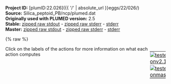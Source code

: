 **Project ID:** [plumID:22.026]({{ '/' | absolute_url }}eggs/22/026/)  
**Source:** Silica_peptoid_PB/ncp/plumed.dat  
**Originally used with PLUMED version:** 2.5  
**Stable:** [zipped raw stdout](plumed.dat.plumed.stdout.txt.zip) - [zipped raw stderr](plumed.dat.plumed.stderr.txt.zip) - [stderr](plumed.dat.plumed.stderr)  
**Master:** [zipped raw stdout](plumed.dat.plumed_master.stdout.txt.zip) - [zipped raw stderr](plumed.dat.plumed_master.stderr.txt.zip) - [stderr](plumed.dat.plumed_master.stderr)  

{% raw %}
<div style="width: 100%; float:left">
<div style="width: 90%; float:left" id="value_details_data/Silica_peptoid_PB/ncp/plumed.dat"> Click on the labels of the actions for more information on what each action computes </div>
<div style="width: 10%; float:left"><table><tr><td style="padding:1px"><a href="plumed.dat.plumed.stderr"><img src="https://img.shields.io/badge/v2.10-passing-green.svg" alt="tested onv2.10" /></a></td></tr><tr><td style="padding:1px"><a href="plumed.dat.plumed_master.stderr"><img src="https://img.shields.io/badge/master-passing-green.svg" alt="tested onmaster" /></a></td></tr></table></div></div>
<pre style="width=97%;">
<span class="plumedtooltip" style="color:green">MOLINFO<span class="right">This command is used to provide information on the molecules that are present in your system. <a href="https://www.plumed.org/doc-master/user-doc/html/_m_o_l_i_n_f_o.html" style="color:green">More details</a><i></i></span></span> <span class="plumedtooltip">MOLTYPE<span class="right"> what kind of molecule is contained in the pdb file - usually not needed since protein/RNA/DNA are compatible<i></i></span></span>=protein <span class="plumedtooltip">STRUCTURE<span class="right">a file in pdb format containing a reference structure<i></i></span></span>=Ncp6.pdb


<span style="display:none;" id="data/Silica_peptoid_PB/ncp/plumed.dat">The MOLINFO action with label <b></b> calculates something</span><b name="data/Silica_peptoid_PB/ncp/plumed.datbb" onclick='showPath("data/Silica_peptoid_PB/ncp/plumed.dat","data/Silica_peptoid_PB/ncp/plumed.datbb","data/Silica_peptoid_PB/ncp/plumed.datbb","violet")'>bb</b><span style="display:none;" id="data/Silica_peptoid_PB/ncp/plumed.datbb">The COM action with label <b>bb</b> calculates the following quantities:<table  align="center" frame="void" width="95%" cellpadding="5%"><tr><td width="5%"><b> Quantity </b>  </td><td width="5%"><b> Type </b>  </td><td><b> Description </b> </td></tr><tr><td width="5%">bb</td><td width="5%"><font color="violet">atoms</font></td><td>virtual atom calculated by COM action</td></tr></table></span>: <span class="plumedtooltip" style="color:green">COM<span class="right">Calculate the center of mass for a group of atoms. <a href="https://www.plumed.org/doc-master/user-doc/html/_c_o_m.html" style="color:green">More details</a><i></i></span></span> <span class="plumedtooltip">ATOMS<span class="right">the list of atoms which are involved the virtual atom's definition<i></i></span></span>=2929,2930,2933,2934,2952,2953,2954,2955,2956,2957,2958,2959,2962,2963,2981,2982,2985,2986,3004,3005,3008,3009,3027,3028,3031,3032,3050,3051,3054,3055,3073,3074,3075

<b name="data/Silica_peptoid_PB/ncp/plumed.datU1" onclick='showPath("data/Silica_peptoid_PB/ncp/plumed.dat","data/Silica_peptoid_PB/ncp/plumed.datU1","data/Silica_peptoid_PB/ncp/plumed.datU1","violet")'>U1</b><span style="display:none;" id="data/Silica_peptoid_PB/ncp/plumed.datU1">The COM action with label <b>U1</b> calculates the following quantities:<table  align="center" frame="void" width="95%" cellpadding="5%"><tr><td width="5%"><b> Quantity </b>  </td><td width="5%"><b> Type </b>  </td><td><b> Description </b> </td></tr><tr><td width="5%">U1</td><td width="5%"><font color="violet">atoms</font></td><td>virtual atom calculated by COM action</td></tr></table></span>: <span class="plumedtooltip" style="color:green">COM<span class="right">Calculate the center of mass for a group of atoms. <a href="https://www.plumed.org/doc-master/user-doc/html/_c_o_m.html" style="color:green">More details</a><i></i></span></span> <span class="plumedtooltip">ATOMS<span class="right">the list of atoms which are involved the virtual atom's definition<i></i></span></span>=2935-2951
<b name="data/Silica_peptoid_PB/ncp/plumed.datU2" onclick='showPath("data/Silica_peptoid_PB/ncp/plumed.dat","data/Silica_peptoid_PB/ncp/plumed.datU2","data/Silica_peptoid_PB/ncp/plumed.datU2","violet")'>U2</b><span style="display:none;" id="data/Silica_peptoid_PB/ncp/plumed.datU2">The COM action with label <b>U2</b> calculates the following quantities:<table  align="center" frame="void" width="95%" cellpadding="5%"><tr><td width="5%"><b> Quantity </b>  </td><td width="5%"><b> Type </b>  </td><td><b> Description </b> </td></tr><tr><td width="5%">U2</td><td width="5%"><font color="violet">atoms</font></td><td>virtual atom calculated by COM action</td></tr></table></span>: <span class="plumedtooltip" style="color:green">COM<span class="right">Calculate the center of mass for a group of atoms. <a href="https://www.plumed.org/doc-master/user-doc/html/_c_o_m.html" style="color:green">More details</a><i></i></span></span> <span class="plumedtooltip">ATOMS<span class="right">the list of atoms which are involved the virtual atom's definition<i></i></span></span>=2964-2980
<b name="data/Silica_peptoid_PB/ncp/plumed.datU3" onclick='showPath("data/Silica_peptoid_PB/ncp/plumed.dat","data/Silica_peptoid_PB/ncp/plumed.datU3","data/Silica_peptoid_PB/ncp/plumed.datU3","violet")'>U3</b><span style="display:none;" id="data/Silica_peptoid_PB/ncp/plumed.datU3">The COM action with label <b>U3</b> calculates the following quantities:<table  align="center" frame="void" width="95%" cellpadding="5%"><tr><td width="5%"><b> Quantity </b>  </td><td width="5%"><b> Type </b>  </td><td><b> Description </b> </td></tr><tr><td width="5%">U3</td><td width="5%"><font color="violet">atoms</font></td><td>virtual atom calculated by COM action</td></tr></table></span>: <span class="plumedtooltip" style="color:green">COM<span class="right">Calculate the center of mass for a group of atoms. <a href="https://www.plumed.org/doc-master/user-doc/html/_c_o_m.html" style="color:green">More details</a><i></i></span></span> <span class="plumedtooltip">ATOMS<span class="right">the list of atoms which are involved the virtual atom's definition<i></i></span></span>=2987-3003
<b name="data/Silica_peptoid_PB/ncp/plumed.datU4" onclick='showPath("data/Silica_peptoid_PB/ncp/plumed.dat","data/Silica_peptoid_PB/ncp/plumed.datU4","data/Silica_peptoid_PB/ncp/plumed.datU4","violet")'>U4</b><span style="display:none;" id="data/Silica_peptoid_PB/ncp/plumed.datU4">The COM action with label <b>U4</b> calculates the following quantities:<table  align="center" frame="void" width="95%" cellpadding="5%"><tr><td width="5%"><b> Quantity </b>  </td><td width="5%"><b> Type </b>  </td><td><b> Description </b> </td></tr><tr><td width="5%">U4</td><td width="5%"><font color="violet">atoms</font></td><td>virtual atom calculated by COM action</td></tr></table></span>: <span class="plumedtooltip" style="color:green">COM<span class="right">Calculate the center of mass for a group of atoms. <a href="https://www.plumed.org/doc-master/user-doc/html/_c_o_m.html" style="color:green">More details</a><i></i></span></span> <span class="plumedtooltip">ATOMS<span class="right">the list of atoms which are involved the virtual atom's definition<i></i></span></span>=3010-3026
<b name="data/Silica_peptoid_PB/ncp/plumed.datU5" onclick='showPath("data/Silica_peptoid_PB/ncp/plumed.dat","data/Silica_peptoid_PB/ncp/plumed.datU5","data/Silica_peptoid_PB/ncp/plumed.datU5","violet")'>U5</b><span style="display:none;" id="data/Silica_peptoid_PB/ncp/plumed.datU5">The COM action with label <b>U5</b> calculates the following quantities:<table  align="center" frame="void" width="95%" cellpadding="5%"><tr><td width="5%"><b> Quantity </b>  </td><td width="5%"><b> Type </b>  </td><td><b> Description </b> </td></tr><tr><td width="5%">U5</td><td width="5%"><font color="violet">atoms</font></td><td>virtual atom calculated by COM action</td></tr></table></span>: <span class="plumedtooltip" style="color:green">COM<span class="right">Calculate the center of mass for a group of atoms. <a href="https://www.plumed.org/doc-master/user-doc/html/_c_o_m.html" style="color:green">More details</a><i></i></span></span> <span class="plumedtooltip">ATOMS<span class="right">the list of atoms which are involved the virtual atom's definition<i></i></span></span>=3033-3049
<b name="data/Silica_peptoid_PB/ncp/plumed.datU6" onclick='showPath("data/Silica_peptoid_PB/ncp/plumed.dat","data/Silica_peptoid_PB/ncp/plumed.datU6","data/Silica_peptoid_PB/ncp/plumed.datU6","violet")'>U6</b><span style="display:none;" id="data/Silica_peptoid_PB/ncp/plumed.datU6">The COM action with label <b>U6</b> calculates the following quantities:<table  align="center" frame="void" width="95%" cellpadding="5%"><tr><td width="5%"><b> Quantity </b>  </td><td width="5%"><b> Type </b>  </td><td><b> Description </b> </td></tr><tr><td width="5%">U6</td><td width="5%"><font color="violet">atoms</font></td><td>virtual atom calculated by COM action</td></tr></table></span>: <span class="plumedtooltip" style="color:green">COM<span class="right">Calculate the center of mass for a group of atoms. <a href="https://www.plumed.org/doc-master/user-doc/html/_c_o_m.html" style="color:green">More details</a><i></i></span></span> <span class="plumedtooltip">ATOMS<span class="right">the list of atoms which are involved the virtual atom's definition<i></i></span></span>=3056-3072



<b name="data/Silica_peptoid_PB/ncp/plumed.datsurf" onclick='showPath("data/Silica_peptoid_PB/ncp/plumed.dat","data/Silica_peptoid_PB/ncp/plumed.datsurf","data/Silica_peptoid_PB/ncp/plumed.datsurf","violet")'>surf</b><span style="display:none;" id="data/Silica_peptoid_PB/ncp/plumed.datsurf">The COM action with label <b>surf</b> calculates the following quantities:<table  align="center" frame="void" width="95%" cellpadding="5%"><tr><td width="5%"><b> Quantity </b>  </td><td width="5%"><b> Type </b>  </td><td><b> Description </b> </td></tr><tr><td width="5%">surf</td><td width="5%"><font color="violet">atoms</font></td><td>virtual atom calculated by COM action</td></tr></table></span>: <span class="plumedtooltip" style="color:green">COM<span class="right">Calculate the center of mass for a group of atoms. <a href="https://www.plumed.org/doc-master/user-doc/html/_c_o_m.html" style="color:green">More details</a><i></i></span></span> <span class="plumedtooltip">ATOMS<span class="right">the list of atoms which are involved the virtual atom's definition<i></i></span></span>=78,177,385,439,459,497,570,601,634,637,640,643,644,648,653,660,662,684,709,734,795,898,1036,1041,1110,1184,1222,1295,1328,1365,1368,1371,1373,1376,1377,1382,1389,1412,1438,1521,1620,1759,1829,1883,1903,1941,2014,2042,2046,2079,2082,2085,2087,2089,2093,2098,2105,2106,2107,2128,2153,2156,2183,2244,2347,2490,2560,2614,2634,2672,2745,2778,2815,2818,2821,2823,2826,2827,2832,2838,2861,2886,2892,2908

<b name="data/Silica_peptoid_PB/ncp/plumed.datdbb" onclick='showPath("data/Silica_peptoid_PB/ncp/plumed.dat","data/Silica_peptoid_PB/ncp/plumed.datdbb","data/Silica_peptoid_PB/ncp/plumed.datdbb","black")'>dbb</b><span style="display:none;" id="data/Silica_peptoid_PB/ncp/plumed.datdbb">The DISTANCE action with label <b>dbb</b> calculates the following quantities:<table  align="center" frame="void" width="95%" cellpadding="5%"><tr><td width="5%"><b> Quantity </b>  </td><td width="5%"><b> Type </b>  </td><td><b> Description </b> </td></tr><tr><td width="5%">dbb.x</td><td width="5%"><font color="black">scalar</font></td><td>the x-component of the vector connecting the two atoms</td></tr><tr><td width="5%">dbb.y</td><td width="5%"><font color="black">scalar</font></td><td>the y-component of the vector connecting the two atoms</td></tr><tr><td width="5%">dbb.z</td><td width="5%"><font color="black">scalar</font></td><td>the z-component of the vector connecting the two atoms</td></tr></table></span>:  <span class="plumedtooltip" style="color:green">DISTANCE<span class="right">Calculate the distance between a pair of atoms. <a href="https://www.plumed.org/doc-master/user-doc/html/_d_i_s_t_a_n_c_e.html" style="color:green">More details</a><i></i></span></span> <span class="plumedtooltip">ATOMS<span class="right">the pair of atom that we are calculating the distance between<i></i></span></span>=<b name="data/Silica_peptoid_PB/ncp/plumed.datsurf">surf</b>,<b name="data/Silica_peptoid_PB/ncp/plumed.datbb">bb</b> <span class="plumedtooltip">COMPONENTS<span class="right"> calculate the x, y and z components of the distance separately and store them as label<i></i></span></span> <span class="plumedtooltip">NOPBC<span class="right"> ignore the periodic boundary conditions when calculating distances<i></i></span></span>
<b name="data/Silica_peptoid_PB/ncp/plumed.datdU1" onclick='showPath("data/Silica_peptoid_PB/ncp/plumed.dat","data/Silica_peptoid_PB/ncp/plumed.datdU1","data/Silica_peptoid_PB/ncp/plumed.datdU1","black")'>dU1</b><span style="display:none;" id="data/Silica_peptoid_PB/ncp/plumed.datdU1">The DISTANCE action with label <b>dU1</b> calculates the following quantities:<table  align="center" frame="void" width="95%" cellpadding="5%"><tr><td width="5%"><b> Quantity </b>  </td><td width="5%"><b> Type </b>  </td><td><b> Description </b> </td></tr><tr><td width="5%">dU1.x</td><td width="5%"><font color="black">scalar</font></td><td>the x-component of the vector connecting the two atoms</td></tr><tr><td width="5%">dU1.y</td><td width="5%"><font color="black">scalar</font></td><td>the y-component of the vector connecting the two atoms</td></tr><tr><td width="5%">dU1.z</td><td width="5%"><font color="black">scalar</font></td><td>the z-component of the vector connecting the two atoms</td></tr></table></span>:  <span class="plumedtooltip" style="color:green">DISTANCE<span class="right">Calculate the distance between a pair of atoms. <a href="https://www.plumed.org/doc-master/user-doc/html/_d_i_s_t_a_n_c_e.html" style="color:green">More details</a><i></i></span></span> <span class="plumedtooltip">ATOMS<span class="right">the pair of atom that we are calculating the distance between<i></i></span></span>=<b name="data/Silica_peptoid_PB/ncp/plumed.datsurf">surf</b>,<b name="data/Silica_peptoid_PB/ncp/plumed.datU1">U1</b> <span class="plumedtooltip">COMPONENTS<span class="right"> calculate the x, y and z components of the distance separately and store them as label<i></i></span></span> <span class="plumedtooltip">NOPBC<span class="right"> ignore the periodic boundary conditions when calculating distances<i></i></span></span>
<b name="data/Silica_peptoid_PB/ncp/plumed.datdU2" onclick='showPath("data/Silica_peptoid_PB/ncp/plumed.dat","data/Silica_peptoid_PB/ncp/plumed.datdU2","data/Silica_peptoid_PB/ncp/plumed.datdU2","black")'>dU2</b><span style="display:none;" id="data/Silica_peptoid_PB/ncp/plumed.datdU2">The DISTANCE action with label <b>dU2</b> calculates the following quantities:<table  align="center" frame="void" width="95%" cellpadding="5%"><tr><td width="5%"><b> Quantity </b>  </td><td width="5%"><b> Type </b>  </td><td><b> Description </b> </td></tr><tr><td width="5%">dU2.x</td><td width="5%"><font color="black">scalar</font></td><td>the x-component of the vector connecting the two atoms</td></tr><tr><td width="5%">dU2.y</td><td width="5%"><font color="black">scalar</font></td><td>the y-component of the vector connecting the two atoms</td></tr><tr><td width="5%">dU2.z</td><td width="5%"><font color="black">scalar</font></td><td>the z-component of the vector connecting the two atoms</td></tr></table></span>:  <span class="plumedtooltip" style="color:green">DISTANCE<span class="right">Calculate the distance between a pair of atoms. <a href="https://www.plumed.org/doc-master/user-doc/html/_d_i_s_t_a_n_c_e.html" style="color:green">More details</a><i></i></span></span> <span class="plumedtooltip">ATOMS<span class="right">the pair of atom that we are calculating the distance between<i></i></span></span>=<b name="data/Silica_peptoid_PB/ncp/plumed.datsurf">surf</b>,<b name="data/Silica_peptoid_PB/ncp/plumed.datU2">U2</b> <span class="plumedtooltip">COMPONENTS<span class="right"> calculate the x, y and z components of the distance separately and store them as label<i></i></span></span> <span class="plumedtooltip">NOPBC<span class="right"> ignore the periodic boundary conditions when calculating distances<i></i></span></span>
<b name="data/Silica_peptoid_PB/ncp/plumed.datdU3" onclick='showPath("data/Silica_peptoid_PB/ncp/plumed.dat","data/Silica_peptoid_PB/ncp/plumed.datdU3","data/Silica_peptoid_PB/ncp/plumed.datdU3","black")'>dU3</b><span style="display:none;" id="data/Silica_peptoid_PB/ncp/plumed.datdU3">The DISTANCE action with label <b>dU3</b> calculates the following quantities:<table  align="center" frame="void" width="95%" cellpadding="5%"><tr><td width="5%"><b> Quantity </b>  </td><td width="5%"><b> Type </b>  </td><td><b> Description </b> </td></tr><tr><td width="5%">dU3.x</td><td width="5%"><font color="black">scalar</font></td><td>the x-component of the vector connecting the two atoms</td></tr><tr><td width="5%">dU3.y</td><td width="5%"><font color="black">scalar</font></td><td>the y-component of the vector connecting the two atoms</td></tr><tr><td width="5%">dU3.z</td><td width="5%"><font color="black">scalar</font></td><td>the z-component of the vector connecting the two atoms</td></tr></table></span>:  <span class="plumedtooltip" style="color:green">DISTANCE<span class="right">Calculate the distance between a pair of atoms. <a href="https://www.plumed.org/doc-master/user-doc/html/_d_i_s_t_a_n_c_e.html" style="color:green">More details</a><i></i></span></span> <span class="plumedtooltip">ATOMS<span class="right">the pair of atom that we are calculating the distance between<i></i></span></span>=<b name="data/Silica_peptoid_PB/ncp/plumed.datsurf">surf</b>,<b name="data/Silica_peptoid_PB/ncp/plumed.datU3">U3</b> <span class="plumedtooltip">COMPONENTS<span class="right"> calculate the x, y and z components of the distance separately and store them as label<i></i></span></span> <span class="plumedtooltip">NOPBC<span class="right"> ignore the periodic boundary conditions when calculating distances<i></i></span></span>
<b name="data/Silica_peptoid_PB/ncp/plumed.datdU4" onclick='showPath("data/Silica_peptoid_PB/ncp/plumed.dat","data/Silica_peptoid_PB/ncp/plumed.datdU4","data/Silica_peptoid_PB/ncp/plumed.datdU4","black")'>dU4</b><span style="display:none;" id="data/Silica_peptoid_PB/ncp/plumed.datdU4">The DISTANCE action with label <b>dU4</b> calculates the following quantities:<table  align="center" frame="void" width="95%" cellpadding="5%"><tr><td width="5%"><b> Quantity </b>  </td><td width="5%"><b> Type </b>  </td><td><b> Description </b> </td></tr><tr><td width="5%">dU4.x</td><td width="5%"><font color="black">scalar</font></td><td>the x-component of the vector connecting the two atoms</td></tr><tr><td width="5%">dU4.y</td><td width="5%"><font color="black">scalar</font></td><td>the y-component of the vector connecting the two atoms</td></tr><tr><td width="5%">dU4.z</td><td width="5%"><font color="black">scalar</font></td><td>the z-component of the vector connecting the two atoms</td></tr></table></span>:  <span class="plumedtooltip" style="color:green">DISTANCE<span class="right">Calculate the distance between a pair of atoms. <a href="https://www.plumed.org/doc-master/user-doc/html/_d_i_s_t_a_n_c_e.html" style="color:green">More details</a><i></i></span></span> <span class="plumedtooltip">ATOMS<span class="right">the pair of atom that we are calculating the distance between<i></i></span></span>=<b name="data/Silica_peptoid_PB/ncp/plumed.datsurf">surf</b>,<b name="data/Silica_peptoid_PB/ncp/plumed.datU4">U4</b> <span class="plumedtooltip">COMPONENTS<span class="right"> calculate the x, y and z components of the distance separately and store them as label<i></i></span></span> <span class="plumedtooltip">NOPBC<span class="right"> ignore the periodic boundary conditions when calculating distances<i></i></span></span>
<b name="data/Silica_peptoid_PB/ncp/plumed.datdU5" onclick='showPath("data/Silica_peptoid_PB/ncp/plumed.dat","data/Silica_peptoid_PB/ncp/plumed.datdU5","data/Silica_peptoid_PB/ncp/plumed.datdU5","black")'>dU5</b><span style="display:none;" id="data/Silica_peptoid_PB/ncp/plumed.datdU5">The DISTANCE action with label <b>dU5</b> calculates the following quantities:<table  align="center" frame="void" width="95%" cellpadding="5%"><tr><td width="5%"><b> Quantity </b>  </td><td width="5%"><b> Type </b>  </td><td><b> Description </b> </td></tr><tr><td width="5%">dU5.x</td><td width="5%"><font color="black">scalar</font></td><td>the x-component of the vector connecting the two atoms</td></tr><tr><td width="5%">dU5.y</td><td width="5%"><font color="black">scalar</font></td><td>the y-component of the vector connecting the two atoms</td></tr><tr><td width="5%">dU5.z</td><td width="5%"><font color="black">scalar</font></td><td>the z-component of the vector connecting the two atoms</td></tr></table></span>:  <span class="plumedtooltip" style="color:green">DISTANCE<span class="right">Calculate the distance between a pair of atoms. <a href="https://www.plumed.org/doc-master/user-doc/html/_d_i_s_t_a_n_c_e.html" style="color:green">More details</a><i></i></span></span> <span class="plumedtooltip">ATOMS<span class="right">the pair of atom that we are calculating the distance between<i></i></span></span>=<b name="data/Silica_peptoid_PB/ncp/plumed.datsurf">surf</b>,<b name="data/Silica_peptoid_PB/ncp/plumed.datU5">U5</b> <span class="plumedtooltip">COMPONENTS<span class="right"> calculate the x, y and z components of the distance separately and store them as label<i></i></span></span> <span class="plumedtooltip">NOPBC<span class="right"> ignore the periodic boundary conditions when calculating distances<i></i></span></span>
<b name="data/Silica_peptoid_PB/ncp/plumed.datdU6" onclick='showPath("data/Silica_peptoid_PB/ncp/plumed.dat","data/Silica_peptoid_PB/ncp/plumed.datdU6","data/Silica_peptoid_PB/ncp/plumed.datdU6","black")'>dU6</b><span style="display:none;" id="data/Silica_peptoid_PB/ncp/plumed.datdU6">The DISTANCE action with label <b>dU6</b> calculates the following quantities:<table  align="center" frame="void" width="95%" cellpadding="5%"><tr><td width="5%"><b> Quantity </b>  </td><td width="5%"><b> Type </b>  </td><td><b> Description </b> </td></tr><tr><td width="5%">dU6.x</td><td width="5%"><font color="black">scalar</font></td><td>the x-component of the vector connecting the two atoms</td></tr><tr><td width="5%">dU6.y</td><td width="5%"><font color="black">scalar</font></td><td>the y-component of the vector connecting the two atoms</td></tr><tr><td width="5%">dU6.z</td><td width="5%"><font color="black">scalar</font></td><td>the z-component of the vector connecting the two atoms</td></tr></table></span>:  <span class="plumedtooltip" style="color:green">DISTANCE<span class="right">Calculate the distance between a pair of atoms. <a href="https://www.plumed.org/doc-master/user-doc/html/_d_i_s_t_a_n_c_e.html" style="color:green">More details</a><i></i></span></span> <span class="plumedtooltip">ATOMS<span class="right">the pair of atom that we are calculating the distance between<i></i></span></span>=<b name="data/Silica_peptoid_PB/ncp/plumed.datsurf">surf</b>,<b name="data/Silica_peptoid_PB/ncp/plumed.datU6">U6</b> <span class="plumedtooltip">COMPONENTS<span class="right"> calculate the x, y and z components of the distance separately and store them as label<i></i></span></span> <span class="plumedtooltip">NOPBC<span class="right"> ignore the periodic boundary conditions when calculating distances<i></i></span></span>

<br/><span class="plumedtooltip" style="color:green">UPPER_WALLS<span class="right">Defines a wall for the value of one or more collective variables, <a href="https://www.plumed.org/doc-master/user-doc/html/_u_p_p_e_r__w_a_l_l_s.html" style="color:green">More details</a><i></i></span></span> <span class="plumedtooltip">ARG<span class="right">the arguments on which the bias is acting<i></i></span></span>=<b name="data/Silica_peptoid_PB/ncp/plumed.datdbb">dbb.z</b> <span class="plumedtooltip">AT<span class="right">the positions of the wall<i></i></span></span>=4.5 <span class="plumedtooltip">KAPPA<span class="right">the force constant for the wall<i></i></span></span>=1000000 <span class="plumedtooltip">LABEL<span class="right">a label for the action so that its output can be referenced in the input to other actions<i></i></span></span>=<b name="data/Silica_peptoid_PB/ncp/plumed.datuwall_bb" onclick='showPath("data/Silica_peptoid_PB/ncp/plumed.dat","data/Silica_peptoid_PB/ncp/plumed.datuwall_bb","data/Silica_peptoid_PB/ncp/plumed.datuwall_bb","black")'>uwall_bb</b><span style="display:none;" id="data/Silica_peptoid_PB/ncp/plumed.datuwall_bb">The UPPER_WALLS action with label <b>uwall_bb</b> calculates the following quantities:<table  align="center" frame="void" width="95%" cellpadding="5%"><tr><td width="5%"><b> Quantity </b>  </td><td width="5%"><b> Type </b>  </td><td><b> Description </b> </td></tr><tr><td width="5%">uwall_bb.bias</td><td width="5%"><font color="black">scalar</font></td><td>the instantaneous value of the bias potential</td></tr><tr><td width="5%">uwall_bb.force2</td><td width="5%"><font color="black">scalar</font></td><td>the instantaneous value of the squared force due to this bias potential</td></tr></table></span>
<span class="plumedtooltip" style="color:green">UPPER_WALLS<span class="right">Defines a wall for the value of one or more collective variables, <a href="https://www.plumed.org/doc-master/user-doc/html/_u_p_p_e_r__w_a_l_l_s.html" style="color:green">More details</a><i></i></span></span> <span class="plumedtooltip">ARG<span class="right">the arguments on which the bias is acting<i></i></span></span>=<b name="data/Silica_peptoid_PB/ncp/plumed.datdU1">dU1.z</b> <span class="plumedtooltip">AT<span class="right">the positions of the wall<i></i></span></span>=4.5 <span class="plumedtooltip">KAPPA<span class="right">the force constant for the wall<i></i></span></span>=1000000 <span class="plumedtooltip">LABEL<span class="right">a label for the action so that its output can be referenced in the input to other actions<i></i></span></span>=<b name="data/Silica_peptoid_PB/ncp/plumed.datuwall_U1" onclick='showPath("data/Silica_peptoid_PB/ncp/plumed.dat","data/Silica_peptoid_PB/ncp/plumed.datuwall_U1","data/Silica_peptoid_PB/ncp/plumed.datuwall_U1","black")'>uwall_U1</b><span style="display:none;" id="data/Silica_peptoid_PB/ncp/plumed.datuwall_U1">The UPPER_WALLS action with label <b>uwall_U1</b> calculates the following quantities:<table  align="center" frame="void" width="95%" cellpadding="5%"><tr><td width="5%"><b> Quantity </b>  </td><td width="5%"><b> Type </b>  </td><td><b> Description </b> </td></tr><tr><td width="5%">uwall_U1.bias</td><td width="5%"><font color="black">scalar</font></td><td>the instantaneous value of the bias potential</td></tr><tr><td width="5%">uwall_U1.force2</td><td width="5%"><font color="black">scalar</font></td><td>the instantaneous value of the squared force due to this bias potential</td></tr></table></span>
<span class="plumedtooltip" style="color:green">UPPER_WALLS<span class="right">Defines a wall for the value of one or more collective variables, <a href="https://www.plumed.org/doc-master/user-doc/html/_u_p_p_e_r__w_a_l_l_s.html" style="color:green">More details</a><i></i></span></span> <span class="plumedtooltip">ARG<span class="right">the arguments on which the bias is acting<i></i></span></span>=<b name="data/Silica_peptoid_PB/ncp/plumed.datdU2">dU2.z</b> <span class="plumedtooltip">AT<span class="right">the positions of the wall<i></i></span></span>=4.5 <span class="plumedtooltip">KAPPA<span class="right">the force constant for the wall<i></i></span></span>=1000000 <span class="plumedtooltip">LABEL<span class="right">a label for the action so that its output can be referenced in the input to other actions<i></i></span></span>=<b name="data/Silica_peptoid_PB/ncp/plumed.datuwall_U2" onclick='showPath("data/Silica_peptoid_PB/ncp/plumed.dat","data/Silica_peptoid_PB/ncp/plumed.datuwall_U2","data/Silica_peptoid_PB/ncp/plumed.datuwall_U2","black")'>uwall_U2</b><span style="display:none;" id="data/Silica_peptoid_PB/ncp/plumed.datuwall_U2">The UPPER_WALLS action with label <b>uwall_U2</b> calculates the following quantities:<table  align="center" frame="void" width="95%" cellpadding="5%"><tr><td width="5%"><b> Quantity </b>  </td><td width="5%"><b> Type </b>  </td><td><b> Description </b> </td></tr><tr><td width="5%">uwall_U2.bias</td><td width="5%"><font color="black">scalar</font></td><td>the instantaneous value of the bias potential</td></tr><tr><td width="5%">uwall_U2.force2</td><td width="5%"><font color="black">scalar</font></td><td>the instantaneous value of the squared force due to this bias potential</td></tr></table></span>
<span class="plumedtooltip" style="color:green">UPPER_WALLS<span class="right">Defines a wall for the value of one or more collective variables, <a href="https://www.plumed.org/doc-master/user-doc/html/_u_p_p_e_r__w_a_l_l_s.html" style="color:green">More details</a><i></i></span></span> <span class="plumedtooltip">ARG<span class="right">the arguments on which the bias is acting<i></i></span></span>=<b name="data/Silica_peptoid_PB/ncp/plumed.datdU3">dU3.z</b> <span class="plumedtooltip">AT<span class="right">the positions of the wall<i></i></span></span>=4.5 <span class="plumedtooltip">KAPPA<span class="right">the force constant for the wall<i></i></span></span>=1000000 <span class="plumedtooltip">LABEL<span class="right">a label for the action so that its output can be referenced in the input to other actions<i></i></span></span>=<b name="data/Silica_peptoid_PB/ncp/plumed.datuwall_U3" onclick='showPath("data/Silica_peptoid_PB/ncp/plumed.dat","data/Silica_peptoid_PB/ncp/plumed.datuwall_U3","data/Silica_peptoid_PB/ncp/plumed.datuwall_U3","black")'>uwall_U3</b><span style="display:none;" id="data/Silica_peptoid_PB/ncp/plumed.datuwall_U3">The UPPER_WALLS action with label <b>uwall_U3</b> calculates the following quantities:<table  align="center" frame="void" width="95%" cellpadding="5%"><tr><td width="5%"><b> Quantity </b>  </td><td width="5%"><b> Type </b>  </td><td><b> Description </b> </td></tr><tr><td width="5%">uwall_U3.bias</td><td width="5%"><font color="black">scalar</font></td><td>the instantaneous value of the bias potential</td></tr><tr><td width="5%">uwall_U3.force2</td><td width="5%"><font color="black">scalar</font></td><td>the instantaneous value of the squared force due to this bias potential</td></tr></table></span>
<span class="plumedtooltip" style="color:green">UPPER_WALLS<span class="right">Defines a wall for the value of one or more collective variables, <a href="https://www.plumed.org/doc-master/user-doc/html/_u_p_p_e_r__w_a_l_l_s.html" style="color:green">More details</a><i></i></span></span> <span class="plumedtooltip">ARG<span class="right">the arguments on which the bias is acting<i></i></span></span>=<b name="data/Silica_peptoid_PB/ncp/plumed.datdU4">dU4.z</b> <span class="plumedtooltip">AT<span class="right">the positions of the wall<i></i></span></span>=4.5 <span class="plumedtooltip">KAPPA<span class="right">the force constant for the wall<i></i></span></span>=1000000 <span class="plumedtooltip">LABEL<span class="right">a label for the action so that its output can be referenced in the input to other actions<i></i></span></span>=<b name="data/Silica_peptoid_PB/ncp/plumed.datuwall_U4" onclick='showPath("data/Silica_peptoid_PB/ncp/plumed.dat","data/Silica_peptoid_PB/ncp/plumed.datuwall_U4","data/Silica_peptoid_PB/ncp/plumed.datuwall_U4","black")'>uwall_U4</b><span style="display:none;" id="data/Silica_peptoid_PB/ncp/plumed.datuwall_U4">The UPPER_WALLS action with label <b>uwall_U4</b> calculates the following quantities:<table  align="center" frame="void" width="95%" cellpadding="5%"><tr><td width="5%"><b> Quantity </b>  </td><td width="5%"><b> Type </b>  </td><td><b> Description </b> </td></tr><tr><td width="5%">uwall_U4.bias</td><td width="5%"><font color="black">scalar</font></td><td>the instantaneous value of the bias potential</td></tr><tr><td width="5%">uwall_U4.force2</td><td width="5%"><font color="black">scalar</font></td><td>the instantaneous value of the squared force due to this bias potential</td></tr></table></span>
<span class="plumedtooltip" style="color:green">UPPER_WALLS<span class="right">Defines a wall for the value of one or more collective variables, <a href="https://www.plumed.org/doc-master/user-doc/html/_u_p_p_e_r__w_a_l_l_s.html" style="color:green">More details</a><i></i></span></span> <span class="plumedtooltip">ARG<span class="right">the arguments on which the bias is acting<i></i></span></span>=<b name="data/Silica_peptoid_PB/ncp/plumed.datdU5">dU5.z</b> <span class="plumedtooltip">AT<span class="right">the positions of the wall<i></i></span></span>=4.5 <span class="plumedtooltip">KAPPA<span class="right">the force constant for the wall<i></i></span></span>=1000000 <span class="plumedtooltip">LABEL<span class="right">a label for the action so that its output can be referenced in the input to other actions<i></i></span></span>=<b name="data/Silica_peptoid_PB/ncp/plumed.datuwall_U5" onclick='showPath("data/Silica_peptoid_PB/ncp/plumed.dat","data/Silica_peptoid_PB/ncp/plumed.datuwall_U5","data/Silica_peptoid_PB/ncp/plumed.datuwall_U5","black")'>uwall_U5</b><span style="display:none;" id="data/Silica_peptoid_PB/ncp/plumed.datuwall_U5">The UPPER_WALLS action with label <b>uwall_U5</b> calculates the following quantities:<table  align="center" frame="void" width="95%" cellpadding="5%"><tr><td width="5%"><b> Quantity </b>  </td><td width="5%"><b> Type </b>  </td><td><b> Description </b> </td></tr><tr><td width="5%">uwall_U5.bias</td><td width="5%"><font color="black">scalar</font></td><td>the instantaneous value of the bias potential</td></tr><tr><td width="5%">uwall_U5.force2</td><td width="5%"><font color="black">scalar</font></td><td>the instantaneous value of the squared force due to this bias potential</td></tr></table></span>
<span class="plumedtooltip" style="color:green">UPPER_WALLS<span class="right">Defines a wall for the value of one or more collective variables, <a href="https://www.plumed.org/doc-master/user-doc/html/_u_p_p_e_r__w_a_l_l_s.html" style="color:green">More details</a><i></i></span></span> <span class="plumedtooltip">ARG<span class="right">the arguments on which the bias is acting<i></i></span></span>=<b name="data/Silica_peptoid_PB/ncp/plumed.datdU6">dU6.z</b> <span class="plumedtooltip">AT<span class="right">the positions of the wall<i></i></span></span>=4.5 <span class="plumedtooltip">KAPPA<span class="right">the force constant for the wall<i></i></span></span>=1000000 <span class="plumedtooltip">LABEL<span class="right">a label for the action so that its output can be referenced in the input to other actions<i></i></span></span>=<b name="data/Silica_peptoid_PB/ncp/plumed.datuwall_U6" onclick='showPath("data/Silica_peptoid_PB/ncp/plumed.dat","data/Silica_peptoid_PB/ncp/plumed.datuwall_U6","data/Silica_peptoid_PB/ncp/plumed.datuwall_U6","black")'>uwall_U6</b><span style="display:none;" id="data/Silica_peptoid_PB/ncp/plumed.datuwall_U6">The UPPER_WALLS action with label <b>uwall_U6</b> calculates the following quantities:<table  align="center" frame="void" width="95%" cellpadding="5%"><tr><td width="5%"><b> Quantity </b>  </td><td width="5%"><b> Type </b>  </td><td><b> Description </b> </td></tr><tr><td width="5%">uwall_U6.bias</td><td width="5%"><font color="black">scalar</font></td><td>the instantaneous value of the bias potential</td></tr><tr><td width="5%">uwall_U6.force2</td><td width="5%"><font color="black">scalar</font></td><td>the instantaneous value of the squared force due to this bias potential</td></tr></table></span>

<br/><span class="plumedtooltip" style="color:green">GYRATION<span class="right">Calculate the radius of gyration, or other properties related to it. <a href="https://www.plumed.org/doc-master/user-doc/html/_g_y_r_a_t_i_o_n.html" style="color:green">More details</a><i></i></span></span> <span class="plumedtooltip">TYPE<span class="right"> The type of calculation relative to the Gyration Tensor you want to perform<i></i></span></span>=RADIUS <span class="plumedtooltip">ATOMS<span class="right">the group of atoms that you are calculating the Gyration Tensor for<i></i></span></span>=2929-3081 <span class="plumedtooltip">LABEL<span class="right">a label for the action so that its output can be referenced in the input to other actions<i></i></span></span>=<b name="data/Silica_peptoid_PB/ncp/plumed.datrg" onclick='showPath("data/Silica_peptoid_PB/ncp/plumed.dat","data/Silica_peptoid_PB/ncp/plumed.datrg","data/Silica_peptoid_PB/ncp/plumed.datrg","black")'>rg</b><span style="display:none;" id="data/Silica_peptoid_PB/ncp/plumed.datrg">The GYRATION action with label <b>rg</b> calculates the following quantities:<table  align="center" frame="void" width="95%" cellpadding="5%"><tr><td width="5%"><b> Quantity </b>  </td><td width="5%"><b> Type </b>  </td><td><b> Description </b> </td></tr><tr><td width="5%">rg</td><td width="5%"><font color="black">scalar</font></td><td>the radius of gyration</td></tr></table></span>
<br/><span class="plumedtooltip" style="color:green">PBMETAD<span class="right">Used to performed Parallel Bias metadynamics. <a href="https://www.plumed.org/doc-master/user-doc/html/_p_b_m_e_t_a_d.html" style="color:green">More details</a><i></i></span></span> ...
<span class="plumedtooltip">WALKERS_MPI<span class="right"> Switch on MPI version of multiple walkers - not compatible with WALKERS_* options other than WALKERS_DIR<i></i></span></span>
<span class="plumedtooltip">ARG<span class="right">the labels of the scalars on which the bias will act<i></i></span></span>=<b name="data/Silica_peptoid_PB/ncp/plumed.datdbb">dbb.z</b>,<b name="data/Silica_peptoid_PB/ncp/plumed.datdU1">dU1.z</b>,<b name="data/Silica_peptoid_PB/ncp/plumed.datdU2">dU2.z</b>,<b name="data/Silica_peptoid_PB/ncp/plumed.datdU3">dU3.z</b>,<b name="data/Silica_peptoid_PB/ncp/plumed.datdU4">dU4.z</b>,<b name="data/Silica_peptoid_PB/ncp/plumed.datdU5">dU5.z</b>,<b name="data/Silica_peptoid_PB/ncp/plumed.datdU6">dU6.z</b>,<b name="data/Silica_peptoid_PB/ncp/plumed.datrg">rg</b>
<span class="plumedtooltip">SIGMA<span class="right">the widths of the Gaussian hills<i></i></span></span>=200.0
<span class="plumedtooltip">ADAPTIVE<span class="right">use a geometric (=GEOM) or diffusion (=DIFF) based hills width scheme<i></i></span></span>=DIFF
<span class="plumedtooltip">SIGMA_MIN<span class="right">the lower bounds for the sigmas (in CV units) when using adaptive hills<i></i></span></span>=0.01,0.01,0.01,0.01,0.01,0.01,0.01,0.01
<span class="plumedtooltip">SIGMA_MAX<span class="right">the upper bounds for the sigmas (in CV units) when using adaptive hills<i></i></span></span>=1.0,1.0,1.0,1.0,1.0,1.0,1.0,0.5
<span class="plumedtooltip">HEIGHT<span class="right">the height of the Gaussian hills, one for all biases<i></i></span></span>=1.2 <span style="color:blue" class="comment">#kJ/mol</span>
<span class="plumedtooltip">PACE<span class="right">the frequency for hill addition, one for all biases<i></i></span></span>=500
<span class="plumedtooltip">BIASFACTOR<span class="right">use well tempered metadynamics with this bias factor, one for all biases<i></i></span></span>=25  <span style="color:blue" class="comment"># Sqrt[cv]*8</span>
<span class="plumedtooltip">TEMP<span class="right">the system temperature - this is only needed if you are doing well-tempered metadynamics<i></i></span></span>=300.0
<span class="plumedtooltip">LABEL<span class="right">a label for the action so that its output can be referenced in the input to other actions<i></i></span></span>=<b name="data/Silica_peptoid_PB/ncp/plumed.datPBMETAD" onclick='showPath("data/Silica_peptoid_PB/ncp/plumed.dat","data/Silica_peptoid_PB/ncp/plumed.datPBMETAD","data/Silica_peptoid_PB/ncp/plumed.datPBMETAD","black")'>PBMETAD</b><span style="display:none;" id="data/Silica_peptoid_PB/ncp/plumed.datPBMETAD">The PBMETAD action with label <b>PBMETAD</b> calculates the following quantities:<table  align="center" frame="void" width="95%" cellpadding="5%"><tr><td width="5%"><b> Quantity </b>  </td><td width="5%"><b> Type </b>  </td><td><b> Description </b> </td></tr><tr><td width="5%">PBMETAD.bias</td><td width="5%"><font color="black">scalar</font></td><td>the instantaneous value of the bias potential</td></tr></table></span>
<span class="plumedtooltip">GRID_MIN<span class="right">the lower bounds for the grid<i></i></span></span>=-0.5,-0.5,-0.5,-0.5,-0.5,-0.5,-0.5,0.0
<span class="plumedtooltip">GRID_MAX<span class="right">the upper bounds for the grid<i></i></span></span>=5.5,5.5,5.5,5.5,5.5,5.5,5.5,4.0
<span class="plumedtooltip">FILE<span class="right">files in which the lists of added hills are stored, default names are assigned using arguments if FILE is not found<i></i></span></span>=<b name="data/Silica_peptoid_PB/ncp/plumed.dat">../HILLS.dbb</b>,<b name="data/Silica_peptoid_PB/ncp/plumed.dat">../HILLS.dU1</b>,<b name="data/Silica_peptoid_PB/ncp/plumed.dat">../HILLS.dU2</b>,<b name="data/Silica_peptoid_PB/ncp/plumed.dat">../HILLS.dU3</b>,<b name="data/Silica_peptoid_PB/ncp/plumed.dat">../HILLS.dU4</b>,<b name="data/Silica_peptoid_PB/ncp/plumed.dat">../HILLS.dU5</b>,<b name="data/Silica_peptoid_PB/ncp/plumed.dat">../HILLS.dU6</b>,<b name="data/Silica_peptoid_PB/ncp/plumed.dat">../HILLS.rg</b>
... PBMETAD
<br/><span class="plumedtooltip" style="color:green">PRINT<span class="right">Print quantities to a file. <a href="https://www.plumed.org/doc-master/user-doc/html/_p_r_i_n_t.html" style="color:green">More details</a><i></i></span></span> <span class="plumedtooltip">ARG<span class="right">the labels of the values that you would like to print to the file<i></i></span></span>=<b name="data/Silica_peptoid_PB/ncp/plumed.datdbb">dbb.z</b>,<b name="data/Silica_peptoid_PB/ncp/plumed.datdU1">dU1.z</b>,<b name="data/Silica_peptoid_PB/ncp/plumed.datdU2">dU2.z</b>,<b name="data/Silica_peptoid_PB/ncp/plumed.datdU3">dU3.z</b>,<b name="data/Silica_peptoid_PB/ncp/plumed.datdU4">dU4.z</b>,<b name="data/Silica_peptoid_PB/ncp/plumed.datdU5">dU5.z</b>,<b name="data/Silica_peptoid_PB/ncp/plumed.datdU6">dU6.z</b>,<b name="data/Silica_peptoid_PB/ncp/plumed.datrg">rg</b>,<b name="data/Silica_peptoid_PB/ncp/plumed.datPBMETAD">PBMETAD.bias</b> <span class="plumedtooltip">STRIDE<span class="right"> the frequency with which the quantities of interest should be output<i></i></span></span>=500 <span class="plumedtooltip">FILE<span class="right">the name of the file on which to output these quantities<i></i></span></span>=COLVAR
</pre>
{% endraw %}
